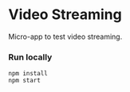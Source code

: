 # Video Streaming

Micro-app to test video streaming.

### Run locally

```
npm install
npm start
```
